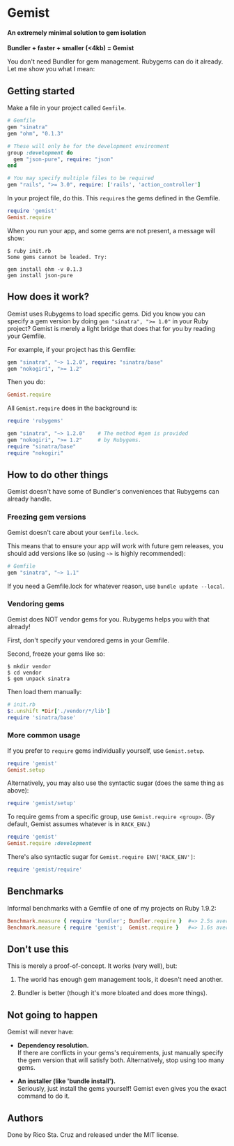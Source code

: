 # Gemist
#### An extremely minimal solution to gem isolation

**Bundler + faster + smaller (<4kb) = Gemist**

You don't need Bundler for gem management. Rubygems can do it already. Let me 
show you what I mean:

## Getting started

Make a file in your project called `Gemfile`.

``` ruby
# Gemfile
gem "sinatra"
gem "ohm", "0.1.3"

# These will only be for the development environment
group :development do
  gem "json-pure", require: "json"
end

# You may specify multiple files to be required
gem "rails", ">= 3.0", require: ['rails', 'action_controller']
```

In your project file, do this.
This `require`s the gems defined in the Gemfile.

``` ruby
require 'gemist'
Gemist.require
```

When you run your app, and some gems are not present, a message will show:

    $ ruby init.rb
    Some gems cannot be loaded. Try:

    gem install ohm -v 0.1.3
    gem install json-pure

## How does it work?

Gemist uses Rubygems to load specific gems. Did you know you can specify a 
gem version by doing `gem "sinatra", ">= 1.0"` in your Ruby project? Gemist 
is merely a light bridge that does that for you by reading your Gemfile.

For example, if your project has this Gemfile:

``` ruby
gem "sinatra", "~> 1.2.0", require: "sinatra/base"
gem "nokogiri", ">= 1.2"
```

Then you do:

``` ruby
Gemist.require
````

All `Gemist.require` does in the background is:

``` ruby
require 'rubygems'

gem "sinatra", "~> 1.2.0"    # The method #gem is provided
gem "nokogiri", ">= 1.2"     # by Rubygems.
require "sinatra/base"
require "nokogiri"
```

## How to do other things

Gemist doesn't have some of Bundler's conveniences that Rubygems can already 
handle.

### Freezing gem versions

Gemist doesn't care about your `Gemfile.lock`.

This means that to ensure your app will work with future gem releases, you
should add versions like so (using `~>` is highly recommended):

``` ruby
# Gemfile
gem "sinatra", "~> 1.1"
```

If you need a Gemfile.lock for whatever reason, use `bundle update --local`.

### Vendoring gems

Gemist does NOT vendor gems for you. Rubygems helps you with that already!

First, don't specify your vendored gems in your Gemfile.

Second, freeze your gems like so:

    $ mkdir vendor
    $ cd vendor
    $ gem unpack sinatra

Then load them manually:

``` ruby
# init.rb
$:.unshift *Dir['./vendor/*/lib']
require 'sinatra/base'
```

### More common usage

If you prefer to `require` gems individually yourself, use `Gemist.setup`.

``` ruby
require 'gemist'
Gemist.setup
```

Alternatively, you may also use the syntactic sugar (does the same thing as 
above):

``` ruby
require 'gemist/setup'
```

To require gems from a specific group, use `Gemist.require <group>`.
(By default, Gemist assumes whatever is in `RACK_ENV`.)

``` ruby
require 'gemist'
Gemist.require :development
```

There's also syntactic sugar for `Gemist.require ENV['RACK_ENV']`:

``` ruby
require 'gemist/require'
```

## Benchmarks

Informal benchmarks with a Gemfile of one of my projects on Ruby 1.9.2:

``` ruby
Benchmark.measure { require 'bundler'; Bundler.require }  #=> 2.5s average
Benchmark.measure { require 'gemist';  Gemist.require }   #=> 1.6s average
```

## Don't use this

This is merely a proof-of-concept. It works (very well), but:

1. The world has enough gem management tools, it doesn't need another.

2. Bundler is better (though it's more bloated and does more things).

## Not going to happen

Gemist will never have:

- **Dependency resolution.**  
If there are conflicts in your gems's requirements, just manually specify the 
gem version that will satisfy both.  Alternatively, stop using too many gems.

- **An installer (like 'bundle install').**  
Seriously, just install the gems yourself! Gemist even gives you the exact 
command to do it.

## Authors

Done by Rico Sta. Cruz and released under the MIT license.
